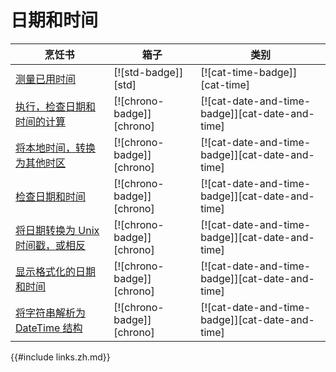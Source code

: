 # 日期和时间

| 烹饪书                                                              | 箱子                      | 类别                                            |
| ------------------------------------------------------------------- | ------------------------- | ----------------------------------------------- |
| [测量已用时间][ex-measure-elapsed-time]                             | [![std-badge]][std]       | [![cat-time-badge]][cat-time]                   |
| [执行，检查日期和时间的计算][ex-datetime-arithmetic]                  | [![chrono-badge]][chrono] | [![cat-date-and-time-badge]][cat-date-and-time] |
| [将本地时间，转换为其他时区][ex-convert-datetime-timezone]            | [![chrono-badge]][chrono] | [![cat-date-and-time-badge]][cat-date-and-time] |
| [检查日期和时间][ex-examine-date-and-time]                          | [![chrono-badge]][chrono] | [![cat-date-and-time-badge]][cat-date-and-time] |
| [将日期转换为 Unix 时间戳，或相反][ex-convert-datetime-timestamp] | [![chrono-badge]][chrono] | [![cat-date-and-time-badge]][cat-date-and-time] |
| [显示格式化的日期和时间][ex-format-datetime]                        | [![chrono-badge]][chrono] | [![cat-date-and-time-badge]][cat-date-and-time] |
| [将字符串解析为 DateTime 结构][ex-parse-datetime]                   | [![chrono-badge]][chrono] | [![cat-date-and-time-badge]][cat-date-and-time] |

[ex-measure-elapsed-time]: datetime/duration.zh.html#measure-the-elapsed-time-between-two-code-sections
[ex-datetime-arithmetic]: datetime/duration.zh.html#perform-checked-date-and-time-calculations
[ex-convert-datetime-timezone]: datetime/duration.zh.html#convert-a-local-time-to-another-timezone
[ex-examine-date-and-time]: datetime/parse.zh.html#examine-the-date-and-time
[ex-convert-datetime-timestamp]: datetime/parse.zh.html#convert-date-to-unix-timestamp-and-vice-versa
[ex-format-datetime]: datetime/parse.zh.html#display-formatted-date-and-time
[ex-parse-datetime]: datetime/parse.zh.html#parse-string-into-datetime-struct

{{#include links.zh.md}}
